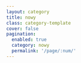 ```yaml
---
layout: category
title: nowy
class: category-template
cover: false
pagination: 
  enabled: true
  category: nowy
  permalink: '/page/:num/'
---
```



